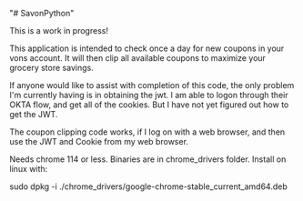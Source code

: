 "# SavonPython"

This is a work in progress!

This application is intended to check once a day for new coupons in your vons account.  It will then clip all available coupons to maximize your grocery store savings.

If anyone would like to assist with completion of this code, the only problem I'm currently having is in obtaining the jwt.  I am able to logon through their OKTA flow, and get all of the cookies.  But I have not yet figured out how to get the JWT.

The coupon clipping code works, if I log on with a web browser, and then use the JWT and Cookie from my web browser.

Needs chrome 114 or less.  Binaries are in chrome_drivers folder.  Install on linux with:

sudo dpkg -i ./chrome_drivers/google-chrome-stable_current_amd64.deb
